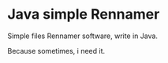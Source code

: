 # Java simple Rennamer 

Simple files Rennamer software, write in Java.

Because sometimes, i need it.
